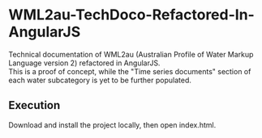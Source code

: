 # WML2au-TechDoco-Refactored-In-AngularJS
Technical documentation of WML2au (Australian Profile of Water Markup Language version 2) refactored in AngularJS.<br/>
This is a proof of concept, while the "Time series documents" section of each water subcategory is yet to be further populated.

## Execution
Download and install the project locally, then open index.html.
